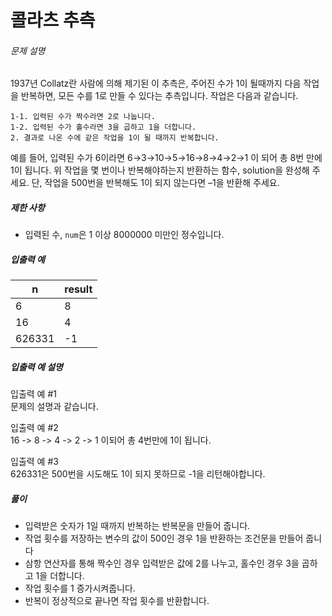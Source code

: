 # 콜라츠 추측
###### 문제 설명

1937년 Collatz란 사람에 의해 제기된 이 추측은, 주어진 수가 1이 될때까지 다음 작업을 반복하면, 모든 수를 1로 만들 수 있다는 추측입니다. 작업은 다음과 같습니다.

```
1-1. 입력된 수가 짝수라면 2로 나눕니다. 
1-2. 입력된 수가 홀수라면 3을 곱하고 1을 더합니다.
2. 결과로 나온 수에 같은 작업을 1이 될 때까지 반복합니다.

```

예를 들어, 입력된 수가 6이라면 6→3→10→5→16→8→4→2→1 이 되어 총 8번 만에 1이 됩니다. 위 작업을 몇 번이나 반복해야하는지 반환하는 함수, solution을 완성해 주세요. 단, 작업을 500번을 반복해도 1이 되지 않는다면 –1을 반환해 주세요.

##### 제한 사항

-   입력된 수,  `num`은 1 이상 8000000 미만인 정수입니다.

##### 입출력 예
|n|result|
|--|--|
|6|8|
|16|4|
|626331|-1|

##### 입출력 예 설명

입출력 예 #1  
문제의 설명과 같습니다.

입출력 예 #2  
16 -> 8 -> 4 -> 2 -> 1 이되어 총 4번만에 1이 됩니다.

입출력 예 #3  
626331은 500번을 시도해도 1이 되지 못하므로 -1을 리턴해야합니다.

##### 풀이
- 입력받은 숫자가 1일 때까지 반복하는 반복문을 만들어 줍니다.
- 작업 횟수를 저장하는 변수의 값이 500인 경우 1을 반환하는 조건문을 만들어 줍니다
- 삼항 연산자를 통해 짝수인 경우 입력받은 값에 2를 나누고, 홀수인 경우 3을 곱하고 1을 더합니다.
- 작업 횟수를 1 증가시켜줍니다.
- 반복이 정상적으로 끝나면 작업 횟수를 반환합니다.